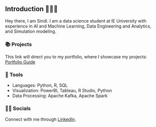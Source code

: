 ## Introduction 🙋🏻‍♀️
Hey there, I am Sindi. I am a data science student at IE University with experience in AI and Machine Learning, Data Engineering and Analytics, and Simulation modeling.

### 📚 Projects
This link will direct you to my portfolio, where I showcase my projects: [Portfolio Guide](https://github.com/sindibejko/portfolio-guide)

### 🧰 Tools
- Languages: Python, R, SQL
- Visualization: PowerBI, Tableau, R Studio, Python
- Data Processing: Apache Kafka, Apache Spark

### 👋🏻 Socials
Connect with me through <a href="https://www.linkedin.com/in/sindi-bejko" target="_blank">LinkedIn</a>.

